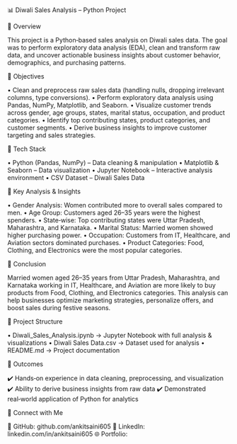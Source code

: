 📊 Diwali Sales Analysis – Python Project

🔹 Overview

This project is a Python‑based sales analysis on Diwali sales data. The goal was to perform exploratory data analysis (EDA), clean and transform raw data, and uncover actionable business insights about customer behavior, demographics, and purchasing patterns.

🔹 Objectives

• Clean and preprocess raw sales data (handling nulls, dropping irrelevant columns, type conversions).
• Perform exploratory data analysis using Pandas, NumPy, Matplotlib, and Seaborn.
• Visualize customer trends across gender, age groups, states, marital status, occupation, and product categories.
• Identify top contributing states, product categories, and customer segments.
• Derive business insights to improve customer targeting and sales strategies.

🔹 Tech Stack

• Python (Pandas, NumPy) – Data cleaning & manipulation
• Matplotlib & Seaborn – Data visualization
• Jupyter Notebook – Interactive analysis environment
• CSV Dataset – Diwali Sales Data

🔹 Key Analysis & Insights

• Gender Analysis: Women contributed more to overall sales compared to men.
• Age Group: Customers aged 26–35 years were the highest spenders.
• State‑wise: Top contributing states were Uttar Pradesh, Maharashtra, and Karnataka.
• Marital Status: Married women showed higher purchasing power.
• Occupation: Customers from IT, Healthcare, and Aviation sectors dominated purchases.
• Product Categories: Food, Clothing, and Electronics were the most popular categories.

🔹 Conclusion

Married women aged 26–35 years from Uttar Pradesh, Maharashtra, and Karnataka working in IT, Healthcare, and Aviation are more likely to buy products from Food, Clothing, and Electronics categories.
This analysis can help businesses optimize marketing strategies, personalize offers, and boost sales during festive seasons.

🔹 Project Structure

• Diwali_Sales_Analysis.ipynb → Jupyter Notebook with full analysis & visualizations
• Diwali Sales Data.csv → Dataset used for analysis
• README.md → Project documentation

🔹 Outcomes

✔️ Hands‑on experience in data cleaning, preprocessing, and visualization 
✔️ Ability to derive business insights from raw data 
✔️ Demonstrated real‑world application of Python for analytics

🔗 Connect with Me

🐙 GitHub: github.com/ankitsaini605 🔗 LinkedIn: linkedin.com/in/ankitsaini605 🌐 Portfolio: 
